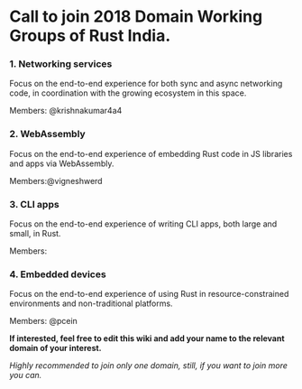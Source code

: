 # Call to join 2018 Domain Working Groups of Rust India.

### 1. Networking services
Focus on the end-to-end experience for both sync and async networking code, in coordination with the growing ecosystem in this space.

Members: @krishnakumar4a4

### 2. WebAssembly
Focus on the end-to-end experience of embedding Rust code in JS libraries and apps via WebAssembly.

Members:@vigneshwerd

### 3. CLI apps
Focus on the end-to-end experience of writing CLI apps, both large and small, in Rust.

Members:

### 4. Embedded devices
Focus on the end-to-end experience of using Rust in resource-constrained environments and non-traditional platforms.

Members: @pcein


**If interested, feel free to edit this wiki and add your name to the relevant domain of your interest.**

_Highly recommended to join only one domain, still, if you want to join more you can._
